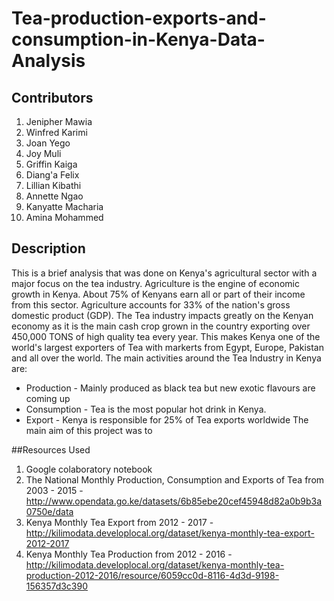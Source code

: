 # Tea-production-exports-and-consumption-in-Kenya-Data-Analysis


## Contributors
1. Jenipher Mawia
2. Winfred Karimi
3. Joan Yego
4. Joy Muli
5. Griffin Kaiga
6. Diang'a Felix
7. Lillian Kibathi 
8. Annette Ngao
9. Kanyatte Macharia
10. Amina Mohammed

## Description
This is a brief analysis that was done on Kenya's agricultural sector with a major focus on the tea industry. 
Agriculture is the engine of economic growth in Kenya. About 75% of Kenyans earn all or part of their income from this sector. Agriculture accounts for 33% of the nation's gross domestic product (GDP). The Tea industry impacts greatly on the Kenyan economy as it is the main cash crop grown in the country exporting over 450,000 TONS of high quality tea every year. This makes Kenya one of the world's largest exporters of Tea with markerts from Egypt, Europe, Pakistan and all over the world. 
The main activities around the Tea Industry in Kenya are:
* Production - Mainly produced as black tea but new exotic flavours are coming up
* Consumption - Tea is the most popular hot drink in Kenya.
* Export - Kenya is responsible for 25% of Tea exports worldwide
The main aim of this project was to 

##Resources Used
1. Google colaboratory notebook
2. The National Monthly Production, Consumption and Exports of Tea from 2003 - 2015 - http://www.opendata.go.ke/datasets/6b85ebe20cef45948d82a0b9b3a0750e/data
3. Kenya Monthly Tea Export from 2012 - 2017 - http://kilimodata.developlocal.org/dataset/kenya-monthly-tea-export-2012-2017
4. Kenya Monthly Tea Production from 2012 - 2016 - http://kilimodata.developlocal.org/dataset/kenya-monthly-tea-production-2012-2016/resource/6059cc0d-8116-4d3d-9198-156357d3c390
